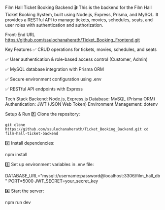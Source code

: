 Film Hall Ticket Booking Backend 🎬
This is the backend for the Film Hall Ticket Booking System, built using Node.js, Express, Prisma, and MySQL. It provides a RESTful API to manage tickets, movies, schedules, seats, and user roles with authentication and authorization.

Front-End URL
https://github.com/ssulochanaherath/Ticket_Booking_Frontend.git

Key Features
✅ CRUD operations for tickets, movies, schedules, and seats

✅ User authentication & role-based access control (Customer, Admin)

✅ MySQL database integration with Prisma ORM

✅ Secure environment configuration using .env

✅ RESTful API endpoints with Express

Tech Stack
Backend: Node.js, Express.js
Database: MySQL (Prisma ORM)
Authentication: JWT (JSON Web Token)
Environment Management: dotenv

Setup & Run
1️⃣ Clone the repository:

`git clone https://github.com/ssulochanaherath/Ticket_Booking_Backend.git
cd film-hall-ticket-backend `

2️⃣ Install dependencies:

npm install

3️⃣ Set up environment variables in .env file:

DATABASE_URL="mysql://username:password@localhost:3306/film_hall_db" PORT=5000 
JWT_SECRET=your_secret_key

4️⃣ Start the server:

npm run dev
